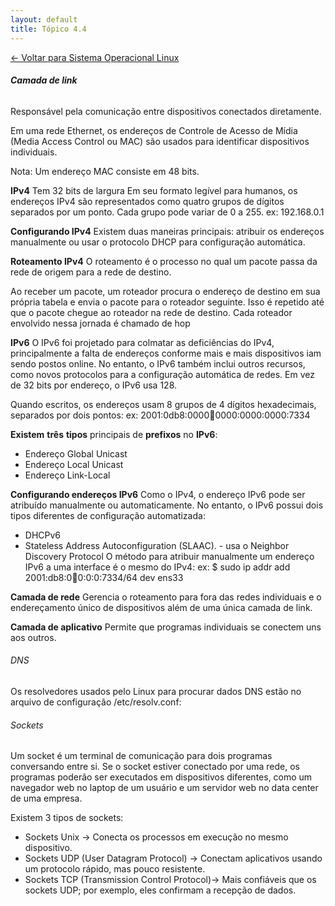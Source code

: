```yaml
---
layout: default 
title: Tópico 4.4
---
```


[← Voltar para Sistema Operacional Linux](/linux-essentials/01-book-lpi/Topico-04-Sistema-Operacional-Linux/)

###### **Camada de link**
Responsável pela comunicação entre dispositivos conectados diretamente.

Em uma rede Ethernet, os endereços de Controle de Acesso de Mídia (Media Access Control ou MAC) são usados para
identificar dispositivos individuais.

Nota: Um endereço MAC consiste em 48 bits.

**IPv4**
Tem 32 bits de largura
Em seu formato legível para humanos, os endereços IPv4 são representados como quatro grupos
de dígitos separados por um ponto. Cada grupo pode variar de 0 a 255.
ex: 192.168.0.1

**Configurando IPv4**
Existem duas maneiras principais: atribuir os endereços manualmente ou usar o protocolo DHCP para configuração automática.

**Roteamento IPv4**
O roteamento é o processo no qual um pacote passa da rede de origem para a rede de destino.

Ao receber um pacote, um roteador procura o endereço de destino em sua própria tabela e envia o pacote para o roteador
seguinte. Isso é repetido até que o pacote chegue ao roteador na rede de destino. Cada roteador
envolvido nessa jornada é chamado de hop

**IPv6**
O IPv6 foi projetado para colmatar as deficiências do IPv4, principalmente a falta de endereços
conforme mais e mais dispositivos iam sendo postos online. No entanto, o IPv6 também inclui
outros recursos, como novos protocolos para a configuração automática de redes. Em vez de 32 bits por endereço, o IPv6 usa 128.

Quando escritos, os endereços usam 8 grupos de 4 dígitos hexadecimais, separados por dois
pontos: ex: 2001:0db8:0000:abcd:0000:0000:0000:7334

**Existem** **três** **tipos** principais de **prefixos** no **IPv6**:
* Endereço Global Unicast
* Endereço Local Unicast
* Endereço Link-Local


**Configurando endereços IPv6**
Como o IPv4, o endereço IPv6 pode ser atribuído manualmente ou automaticamente. No entanto,
o IPv6 possui dois tipos diferentes de configuração automatizada: 
* DHCPv6
* Stateless Address Autoconfiguration (SLAAC). - usa o Neighbor Discovery Protocol
O método para atribuir manualmente um endereço IPv6 a uma interface é o mesmo do IPv4:
ex: $ sudo ip addr add 2001:db8:0:abcd:0:0:0:7334/64 dev ens33


**Camada de rede**
Gerencia o roteamento para fora das redes individuais e o endereçamento único de
dispositivos além de uma única camada de link.

**Camada de aplicativo**
Permite que programas individuais se conectem uns aos outros.

###### DNS
Os resolvedores usados pelo Linux para procurar dados DNS estão no arquivo de configuração
/etc/resolv.conf:

###### Sockets

Um socket é um terminal de comunicação para dois programas conversando entre si. Se o socket
estiver conectado por uma rede, os programas poderão ser executados em dispositivos diferentes,
como um navegador web no laptop de um usuário e um servidor web no data center de uma
empresa.

Existem 3 tipos de sockets:
* Sockets Unix -> Conecta os processos em execução no mesmo dispositivo.
* Sockets UDP (User Datagram Protocol) -> Conectam aplicativos usando um protocolo rápido, mas pouco resistente.
* Sockets TCP (Transmission Control Protocol)-> Mais confiáveis que os sockets UDP; por exemplo, eles confirmam a recepção de dados.
